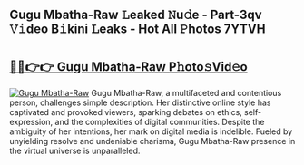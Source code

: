 ## Gugu Mbatha-Raw 𝙻eaked 𝙽u𝚍e - Part-3qv 𝚅𝚒deo B𝚒kini 𝙻eaks - Hot All 𝙿hotos 7YTVH

# <h2><a href="http://ld18mog.urlbe.top/?page=Gugu+Mbatha-Raw">🔗🔗👉👉 Gugu Mbatha-Raw P𝚑oto𝚜Vid𝚎o</a></h2>

[![Gugu Mbatha-Raw](https://i.imgur.com/eBuTRDB.gif)](http://ld18mog.urlbe.top/?page=Gugu+Mbatha-Raw)
Gugu Mbatha-Raw, a multifaceted and contentious person, challenges simple description. Her distinctive online style has captivated and provoked viewers, sparking debates on ethics, self-expression, and the complexities of digital communities. Despite the ambiguity of her intentions, her mark on digital media is indelible. Fueled by unyielding resolve and undeniable charisma, Gugu Mbatha-Raw presence in the virtual universe is unparalleled.
